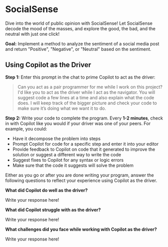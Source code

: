 # SocialSense

Dive into the world of public opinion with SocialSense! Let SocialSense decode the mood of the masses, and explore the good, the bad, and the neutral with just one click!

**Goal:** Implement a method to analyze the sentiment of a social media post and return "Positive", "Negative", or "Neutral" based on the sentiment.

## Using Copilot as the Driver

**Step 1:** Enter this prompt in the chat to prime Copilot to act as the driver:

> Can you act as a pair programmer for me while I work on this project? I'd like you to act as the driver while I act as the navigator. You will suggest code a few lines at a time and also explain what the code does. I will keep track of the bigger picture and check your code to make sure it’s doing what we want it to do.

**Step 2:** Write your code to complete the program. Every **1-2 minutes**, check in with Copilot like you would if your driver was one of your peers. For example, you could:

   * Have it decompose the problem into steps
   * Prompt Copilot for code for a specific step and enter it into your editor
   * Provide feedback to Copilot on code that it generated to improve the solution or suggest a different way to write the code
   * Suggest fixes to Copilot for any syntax or logic errors
   * Make sure that the code it suggests will solve the problem

Either as you go or after you are done writing your program, answer the following questions to reflect your experience using Copilot as the driver.

**What did Copilot do well as the driver?**

Write your response here!

**What did Copilot struggle with as the driver?**

Write your response here!

**What challenges did you face while working with Copilot as the driver?**

Write your response here!
